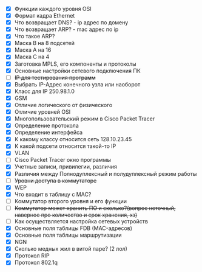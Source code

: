  - [x] Функции каждого уровня OSI
 - [x] Формат кадра Ethernet
 - [x] Что возвращает DNS? - ip адрес по домену
 - [x] Что возвращает ARP? - mac адрес по ip
 - [x] Что такое ARP?
 - [x] Маска B на 8 подсетей
 - [x] Маска А на 16
 - [x] Маска С на 4
 - [x] Заготовка MPLS, его компоненты и протоколы
 - [x] Основные настройки сетевого подключения ПК
 - [ ] ~~IP для тестирования программ~~
 - [x] Выбрать IP-Адрес конечного узла или наоборот
 - [x] Класс для IP 250.98.1.0
 - [x] GSM
 - [x] Отличие логического от физического
 - [x] Отличие уровней OSI
 - [x] Многопользовательский режим в Cisco Packet Tracer
 - [x] Определение протокола
 - [x] Определение интерфейса
 - [x] К какому классу относится сеть 128.10.23.45
 - [x] К какой подсети относится такой-то IP
 - [x] VLAN
 - [ ] Cisco Packet Tracer окно программы
 - [x] Учетные записи, привилегии, различия
 - [x] Различия между Полнодуплексный и полудуплексный режим работы
 - [ ] ~~Уровни доступа в коммутаторе~~
 - [x] WEP
 - [x] Что входит в таблицу с MAC?
 - [ ] Коммутатор второго уровня и его функции
 - [ ] ~~Коммутатор может хранить ПО и сколько?(вопрос неточный, наверное про количество и срок хранения, хз)~~
 - [ ] Как осуществляется настройка сетевых устройств
 - [x] Основные поля таблицы FDB (MAC-адресов)
 - [x] Основные поля таблицы маршрутизации
 - [x] NGN
 - [x] Сколько медных жил в витой паре? (2 лол)
 - [x] Протокол RIP
 - [x] Протокол 802.1q
